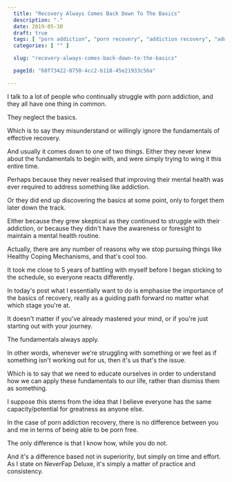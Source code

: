 ```yaml
---
  title: "Recovery Always Comes Back Down To The Basics"
  description: "."
  date: 2019-05-30
  draft: true
  tags: [ "porn addiction", "porn recovery", "addiction recovery", "addiction", "awareness", "nofap", "neverfap", "neverfap deluxe" ]
  categories: [ "" ]

  slug: "recovery-always-comes-back-down-to-the-basics"

  pageId: "68f73422-0750-4cc2-b118-45e21933c56a"

---
```



I talk to a lot of people who continually struggle with porn addiction, and they all have one thing in common.

They neglect the basics.

Which is to say they misunderstand or willingly ignore the fundamentals of effective recovery.

And usually it comes down to one of two things. Either they never knew about the fundamentals to begin with, and were simply trying to wing it this entire time.

Perhaps because they never realised that improving their mental health was ever required to address something like addiction.

Or they did end up discovering the basics at some point, only to forget them later down the track.

Either because they grew skeptical as they continued to struggle with their addiction, or because they didn't have the awareness or foresight to maintain a mental health routine.

Actually, there are any number of reasons why we stop pursuing things like Healthy Coping Mechanisms, and that's cool too.

It took me close to 5 years of battling with myself before I began sticking to the schedule, so everyone reacts differently.

In today's post what I essentially want to do is emphasise the importance of the basics of recovery, really as a guiding path forward no matter what which stage you're at.

It doesn't matter if you've already mastered your mind, or if you're just starting out with your journey.

The fundamentals always apply.

In other words, whenever we're struggling with something or we feel as if something isn't working out for us, then it's us that's the issue.

Which is to say that we need to educate ourselves in order to understand how we can apply these fundamentals to our life, rather than dismiss them as something.

I suppose this stems from the idea that I believe everyone has the same capacity/potential for greatness as anyone else.

In the case of porn addiction recovery, there is no difference between you and me in terms of being able to be porn free.

The only difference is that I know how, while you do not.

And it's a difference based not in superiority, but simply on time and effort. As I state on NeverFap Deluxe, it's simply a matter of practice and consistency.

<!-- TO THE BASICS -->


